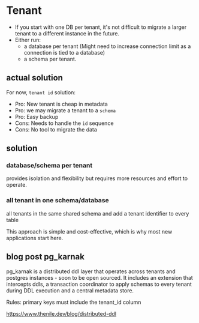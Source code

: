 # Tenant

* If you start with one DB per tenant, it's not difficult to migrate a larger tenant to a different instance in the future.
* Either run:
  * a database per tenant (Might need to increase connection limit as a connection is tied to a database) 
  * a schema per tenant.

## actual solution 

For now, `tenant id` solution:
  * Pro: New tenant is cheap in metadata
  * Pro: we may migrate a tenant to a `schema`
  * Pro: Easy backup
  * Cons: Needs to handle the `id` sequence
  * Cons: No tool to migrate the data

## solution

### database/schema per tenant 

provides isolation and flexibility but requires more resources and effort to operate. 

### all tenant in one schema/database

all tenants in the same shared schema and add a tenant identifier to every table

This approach is simple and cost-effective, which is why most new applications start here. 

## blog post pg_karnak

pg_karnak is a distributed ddl layer that operates across tenants and postgres instances - soon to be open sourced. It includes an extension that intercepts ddls, a transaction coordinator to apply schemas to every tenant during DDL execution and a central metadata store. 

Rules: primary keys must include the tenant_id column

https://www.thenile.dev/blog/distributed-ddl

